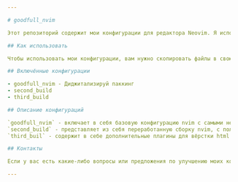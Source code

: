```yaml
---

# goodfull_nvim

Этот репозиторий содержит мои конфигурации для редактора Neovim. Я использую их для повышения своей продуктивности и комфорта при работе с этим редактором. В этом репозитории вы найдете различные конфигурации, которые я постепенно обновляю и улучшаю.

## Как использовать

Чтобы использовать мои конфигурации, вам нужно скопировать файлы в свою директорию `~/.config/nvim/`. Перед этим рекомендуется сделать резервную копию своих текущих конфигураций.

## Включённые конфигурации

- goodfull_nvim - Диджитализируй паккинг
- second_build
- third_build

## Описание конфигураций 

`goodfull_nvim` - включает в себя базовую конфигурацию nvim с самыми необходимыми плагинами. Сборка создана Алексеем Голобурдином.
`second_build` - представляет из себя переработанную сборку nvim, с полным autocomplete и brackets_auto
`third_buil` - содержит в себе дополнительные плагины для вёрстки html и css

## Контакты

Если у вас есть какие-либо вопросы или предложения по улучшению моих конфигураций, пожалуйста, свяжитесь со мной по электронной почте или через GitHub. 

---
```

